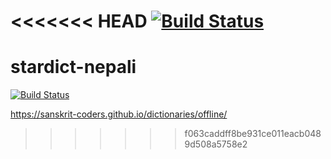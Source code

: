 <<<<<<< HEAD
[![Build Status](https://travis-ci.com/indic-dict/stardict-nepali.svg?branch=master)](https://travis-ci.com/indic-dict/stardict-nepali)
=======
# stardict-nepali

[![Build Status](https://travis-ci.com/indic-dict/stardict-nepali.svg?branch=master)](https://travis-ci.com/indic-dict/stardict-nepali) 

https://sanskrit-coders.github.io/dictionaries/offline/
>>>>>>> f063caddff8be931ce011eacb0489d508a5758e2
